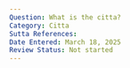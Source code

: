 ```yaml
---
Question: What is the citta?
Category: Citta
Sutta References:
Date Entered: March 18, 2025
Review Status: Not started
---
```

